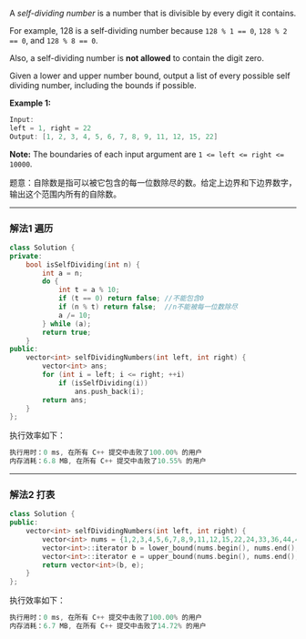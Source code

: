 

A *self-dividing number* is a number that is divisible by every digit it contains.

For example, 128 is a self-dividing number because `128 % 1 == 0`, `128 % 2 == 0`, and `128 % 8 == 0`.

Also, a self-dividing number is **not allowed** to contain the digit zero.

Given a lower and upper number bound, output a list of every possible self dividing number, including the bounds if possible.

**Example 1:**

```swift
Input: 
left = 1, right = 22
Output: [1, 2, 3, 4, 5, 6, 7, 8, 9, 11, 12, 15, 22]
```

**Note:** The boundaries of each input argument are `1 <= left <= right <= 10000`.

题意：自除数是指可以被它包含的每一位数除尽的数。给定上边界和下边界数字，输出这个范围内所有的自除数。

---
### 解法1 遍历
```cpp
class Solution {
private:
    bool isSelfDividing(int n) {
        int a = n;
        do {
            int t = a % 10;
            if (t == 0) return false; //不能包含0
            if (n % t) return false;  //n不能被每一位数除尽
            a /= 10;
        } while (a);
        return true;
    }
public:
    vector<int> selfDividingNumbers(int left, int right) {
        vector<int> ans;
        for (int i = left; i <= right; ++i) 
            if (isSelfDividing(i)) 
                ans.push_back(i);
        return ans;
    }
};
```
执行效率如下：
```cpp
执行用时：0 ms, 在所有 C++ 提交中击败了100.00% 的用户
内存消耗：6.8 MB, 在所有 C++ 提交中击败了10.55% 的用户
```
---
### 解法2 打表
```cpp
class Solution {
public:
    vector<int> selfDividingNumbers(int left, int right) {
        vector<int> nums = {1,2,3,4,5,6,7,8,9,11,12,15,22,24,33,36,44,48,55,66,77,88,99,111,112,115,122,124,126,128,132,135,144,155,162,168,175,184,212,216,222,224,244,248,264,288,312,315,324,333,336,366,384,396,412,424,432,444,448,488,515,555,612,624,636,648,666,672,728,735,777,784,816,824,848,864,888,936,999,1111,1112,1113,1115,1116,1122,1124,1128,1131,1144,1155,1164,1176,1184,1197,1212,1222,1224,1236,1244,1248,1266,1288,1296,1311,1326,1332,1335,1344,1362,1368,1395,1412,1416,1424,1444,1448,1464,1488,1515,1555,1575,1626,1632,1644,1662,1692,1715,1722,1764,1771,1824,1848,1888,1926,1935,1944,1962,2112,2122,2124,2128,2136,2144,2166,2184,2196,2212,2222,2224,2226,2232,2244,2248,2262,2288,2316,2322,2328,2364,2412,2424,2436,2444,2448,2488,2616,2622,2664,2688,2744,2772,2824,2832,2848,2888,2916,3111,3126,3132,3135,3144,3162,3168,3171,3195,3216,3222,3264,3276,3288,3312,3315,3324,3333,3336,3339,3366,3384,3393,3432,3444,3492,3555,3612,3624,3636,3648,3666,3717,3816,3864,3888,3915,3924,3933,3996,4112,4116,4124,4128,4144,4164,4172,4184,4212,4224,4236,4244,4248,4288,4332,4344,4368,4392,4412,4416,4424,4444,4448,4464,4488,4632,4644,4824,4848,4872,4888,4896,4932,4968,5115,5155,5355,5515,5535,5555,5775,6126,6132,6144,6162,6168,6192,6216,6222,6264,6288,6312,6324,6336,6366,6384,6432,6444,6612,6624,6636,6648,6666,6696,6762,6816,6864,6888,6912,6966,6984,7112,7119,7175,7224,7266,7371,7448,7476,7644,7728,7777,7784,8112,8128,8136,8144,8184,8224,8232,8248,8288,8328,8424,8448,8488,8496,8616,8664,8688,8736,8824,8832,8848,8888,8928,9126,9135,9144,9162,9216,9288,9315,9324,9333,9396,9432,9612,9648,9666,9864,9936,9999};
        vector<int>::iterator b = lower_bound(nums.begin(), nums.end(), left);
        vector<int>::iterator e = upper_bound(nums.begin(), nums.end(), right);
        return vector<int>(b, e);
    }
};
```
执行效率如下：
```cpp
执行用时：0 ms, 在所有 C++ 提交中击败了100.00% 的用户
内存消耗：6.7 MB, 在所有 C++ 提交中击败了14.72% 的用户
```
